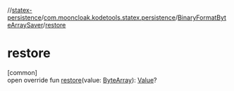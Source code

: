 //[statex-persistence](../../../index.md)/[com.mooncloak.kodetools.statex.persistence](../index.md)/[BinaryFormatByteArraySaver](index.md)/[restore](restore.md)

# restore

[common]\
open override fun [restore](restore.md)(value: [ByteArray](https://kotlinlang.org/api/latest/jvm/stdlib/kotlin/-byte-array/index.html)): [Value](index.md)?
